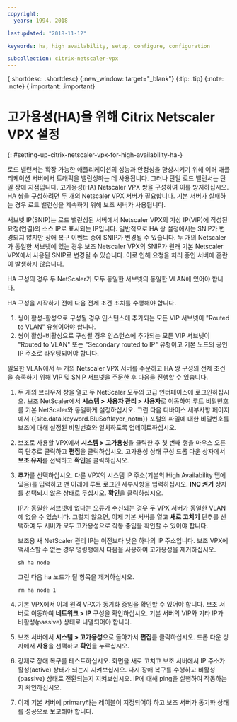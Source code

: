 ```yaml
---
copyright:
  years: 1994, 2018

lastupdated: "2018-11-12"

keywords: ha, high availability, setup, configure, configuration

subcollection: citrix-netscaler-vpx
---
```


{:shortdesc: .shortdesc}
{:new_window: target="_blank"}
{:tip: .tip}
{:note: .note}
{:important: .important}

# 고가용성(HA)을 위해 Citrix Netscaler VPX 설정
{: #setting-up-citrix-netscaler-vpx-for-high-availability-ha-}

로드 밸런서는 확장 가능한 애플리케이션의 성능과 안정성을 향상시키기 위해 여러 애플리케이션 서버에서 트래픽을 밸런싱하는 데 사용됩니다. 그러나 단일 로드 밸런서는 단일 장애 지점입니다. 고가용성(HA) Netscaler VPX 쌍을 구성하여 이를 방지하십시오. HA 쌍을 구성하려면 두 개의 Netscaler VPX 서버가 필요합니다. 기본 서버가 실패하는 경우 로드 밸런싱을 계속하기 위해 보조 서버가 사용됩니다.

서브넷 IP(SNIP)는 로드 밸런싱된 서버에서 Netscaler VPX의 가상 IP(VIP)에 작성된 요청(연결)의 소스 IP로 표시되는 IP입니다. 일반적으로 HA 쌍 설정에서는 SNIP가 변경되지 않지만 장애 복구 이벤트 중에 SNIP가 변경될 수 있습니다. 두 개의 Netscaler가 동일한 서브넷에 있는 경우 보조 Netscaler VPX의 SNIP가 원래 기본 Netscaler VPX에서 사용된 SNIP로 변경될 수 있습니다. 이로 인해 요청을 처리 중인 서버에 혼란이 발생하지 않습니다.

HA 구성의 경우 두 NetScaler가 모두 동일한 서브넷의 동일한 VLAN에 있어야 합니다.

HA 구성을 시작하기 전에 다음 전제 조건 조치를 수행해야 합니다.

1. 쌍이 활성-활성으로 구성될 경우 인스턴스에 추가되는 모든 VIP 서브넷이 "Routed to VLAN" 유형이어야 합니다.
2. 쌍이 활성-비활성으로 구성될 경우 인스턴스에 추가되는 모든 VIP 서브넷이 "Routed to VLAN" 또는 "Secondary routed to IP" 유형이고 기본 노드의 공인 IP 주소로 라우팅되어야 합니다.

필요한 VLAN에서 두 개의 Netscaler VPX 서버를 주문하고 HA 쌍 구성의 전제 조건을 충족하기 위해 VIP 및 SNIP 서브넷을 주문한 후 다음을 진행할 수 있습니다.

1. 두 개의 브라우저 창을 열고 두 NetScaler 모두의 고급 인터페이스에 로그인하십시오. 보조 NetScaler에서 **시스템 > 사용자 관리 > 사용자**로 이동하여 루트 비밀번호를 기본 NetScaler와 동일하게 설정하십시오. 그런 다음 디바이스 세부사항 페이지에서 {{site.data.keyword.BluSoftlayer_notm}} 포털의 파일에 대한 비밀번호를 보조에 대해 설정된 비밀번호와 일치하도록 업데이트하십시오.

2. 보조로 사용할 VPX에서 **시스템 > 고가용성**을 클릭한 후 첫 번째 행을 마우스 오른쪽 단추로 클릭하고 **편집**을 클릭하십시오. 고가용성 상태 구성 드롭 다운 상자에서 **보조 유지**를 선택하고 **확인**을 클릭하십시오.

3. **추가**를 선택하십시오. 다른 VPX의 시스템 IP 주소(기본의 High Availability 탭에 있음)를 입력하고 맨 아래에 루트 로그인 세부사항을 입력하십시오. **INC 켜기** 상자를 선택되지 않은 상태로 두십시오. **확인**을 클릭하십시오.

	IP가 동일한 서브넷에 없다는 오류가 수신되는 경우 두 VPX 서버가 동일한 VLAN에 없을 수 있습니다. 그렇지 않으면, 이제 기본 서버를 열고 **새로 고치기** 단추를 선택하여 두 서버가 모두 고가용성으로 작동 중임을 확인할 수 있어야 합니다.

	보조용 새 NetScaler 관리 IP는 이전보다 낮은 하나의 IP 주소입니다. 보조 VPX에 액세스할 수 없는 경우 명령행에서 다음을 사용하여 고가용성을 제거하십시오.

	`sh ha node`

	그런 다음 ha 노드가 될 항목을 제거하십시오.

	`rm ha node 1`

4. 기본 VPX에서 이제 원격 VPX가 동기화 중임을 확인할 수 있어야 합니다. 보조 서버로 이동하여 **네트워크 > IP** 구성을 확인하십시오. 기본 서버의 VIP와 기타 IP가 비활성(passive) 상태로 나열되어야 합니다.

6. 보조 서버에서 **시스템 > 고가용성**으로 돌아가서 **편집**를 클릭하십시오. 드롭 다운 상자에서 **사용**을 선택하고 **확인**을 누르십시오.

7. 강제로 장애 복구를 테스트하십시오. 화면을 새로 고치고 보조 서버에서 IP 주소가 활성(active) 상태가 되는지 지켜보십시오. 다시 장애 복구를 수행하고 비활성(passive) 상태로 전환되는지 지켜보십시오. IP에 대해 ping을 실행하여 작동하는지 확인하십시오.

8. 이제 기본 서버에 primary라는 레이블이 지정되어야 하고 보조 서버가 동기화 상태를 성공으로 보고해야 합니다.
